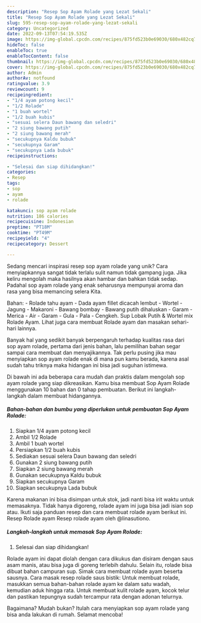 ```yaml
---
description: "Resep Sop Ayam Rolade yang Lezat Sekali"
title: "Resep Sop Ayam Rolade yang Lezat Sekali"
slug: 595-resep-sop-ayam-rolade-yang-lezat-sekali
category: Uncategorized
date: 2022-09-13T07:54:19.535Z
image: https://img-global.cpcdn.com/recipes/875fd523b0e69030/680x482cq70/sop-ayam-rolade-foto-resep-utama.jpg
hideToc: false
enableToc: true
enableTocContent: false
thumbnail: https://img-global.cpcdn.com/recipes/875fd523b0e69030/680x482cq70/sop-ayam-rolade-foto-resep-utama.jpg
cover: https://img-global.cpcdn.com/recipes/875fd523b0e69030/680x482cq70/sop-ayam-rolade-foto-resep-utama.jpg
author: Admin
authorAv: notfound
ratingvalue: 3.9
reviewcount: 9
recipeingredient:
- "1/4 ayam potong kecil"
- "1/2 Rolade"
- "1 buah wortel"
- "1/2 buah kubis"
- "sesuai selera Daun bawang dan seledri"
- "2 siung bawang putih"
- "2 siung bawang merah"
- "secukupnya Kaldu bubuk"
- "secukupnya Garam"
- "secukupnya Lada bubuk"
recipeinstructions:

- "Selesai dan siap dihidangkan!"
categories:
- Resep
tags:
- sop
- ayam
- rolade

katakunci: sop ayam rolade 
nutrition: 186 calories
recipecuisine: Indonesian
preptime: "PT18M"
cooktime: "PT49M"
recipeyield: "4"
recipecategory: Dessert

---
```





Sedang mencari inspirasi resep sop ayam rolade yang unik? Cara menyiapkannya sangat tidak terlalu sulit namun tidak gampang juga. Jika keliru mengolah maka hasilnya akan hambar dan bahkan tidak sedap. Padahal sop ayam rolade yang enak seharusnya mempunyai aroma dan rasa yang bisa memancing selera Kita.





Bahan: - Rolade tahu ayam - Dada ayam fillet dicacah lembut - Wortel - Jagung - Makaroni - Bawang bombay - Bawang putih dihaluskan - Garam - Merica - Air - Garam - Gula - Pala - Cengkeh. Sup Lobak Putih &amp; Wortel mix Rolade Ayam. Lihat juga cara membuat Rolade ayam dan masakan sehari-hari lainnya.

Banyak hal yang sedikit banyak berpengaruh terhadap kualitas rasa dari sop ayam rolade, pertama dari jenis bahan, lalu pemilihan bahan segar sampai cara membuat dan menyajikannya. Tak perlu pusing jika mau menyiapkan sop ayam rolade enak di mana pun kamu berada, karena asal sudah tahu triknya maka hidangan ini bisa jadi suguhan istimewa.






Di bawah ini ada beberapa cara mudah dan praktis dalam mengolah sop ayam rolade yang siap dikreasikan. Kamu bisa membuat Sop Ayam Rolade menggunakan 10 bahan dan 0 tahap pembuatan. Berikut ini langkah-langkah dalam membuat hidangannya.

<!--inarticleads1-->

##### Bahan-bahan dan bumbu yang diperlukan untuk pembuatan Sop Ayam Rolade:

1. Siapkan 1/4 ayam potong kecil
1. Ambil 1/2 Rolade
1. Ambil 1 buah wortel
1. Persiapkan 1/2 buah kubis
1. Sediakan sesuai selera Daun bawang dan seledri
1. Gunakan 2 siung bawang putih
1. Siapkan 2 siung bawang merah
1. Gunakan secukupnya Kaldu bubuk
1. Siapkan secukupnya Garam
1. Siapkan secukupnya Lada bubuk


Karena makanan ini bisa disimpan untuk stok, jadi nanti bisa irit waktu untuk memasaknya. Tidak hanya digoreng, rolade ayam ini juga bisa jadi isian sop atau. Ikuti saja panduan resep dan cara membuat rolade ayam berikut ini. Resep Rolade ayam Resep rolade ayam oleh @linasutiono. 

<!--inarticleads2-->

##### Langkah-langkah untuk memasak Sop Ayam Rolade:


1. Selesai dan siap dihidangkan!

Rolade ayam ini dapat diolah dengan cara dikukus dan disiram dengan saus asam manis, atau bisa juga di goreng terlebih dahulu. Selain itu, rolade bisa dibuat bahan campuran sup. Simak cara membuat rolade ayam beserta sausnya. Cara masak resep rolade saus bistik: Untuk membuat rolade, masukkan semua bahan-bahan rolade ayam ke dalam satu wadah, kemudian aduk hingga rata. Untuk membuat kulit rolade ayam, kocok telur dan pastikan tepungnya sudah tercampur rata dengan adonan telurnya. 

Bagaimana? Mudah bukan? Itulah cara menyiapkan sop ayam rolade yang bisa anda lakukan di rumah. Selamat mencoba!
